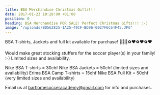 ```yaml
---
title: BSA Merchandise Christmas Gifts!!!
date: 2017-01-23 10:28:00 +01:00
position: 0
heading: BSA Merchandise FOR SALE! Perfect Christmas Gifts!!! :-)
image: "/uploads/BD562825-1A25-49CF-BD96-0027F6C64F45.JPG"
---
```


BSA T-shirts, Jackets and full kit available for purchase!
👕👕👕⚽️❤⚽️❤⚽️❤

Would make great stocking stuffers for the soccer player(s) in your family! :-) Limited sizes and availability.

Nike BSA T-shirts = 30chf
Nike BSA Jackets = 50chf (limited sizes and availability)
Erima BSA Camp T-shirts = 15chf
Nike BSA Full Kit = 50chf (very limited sizes and availability)

Email us at bartlomesocceracademy@gmail.com for info and purchases.